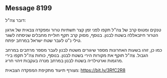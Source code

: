 ## Message 8199

דובר צה"ל:

טנקים ומטוס קרב של צה"ל תקפו לפני זמן קצר תשתיות טרור ומפקדה צבאית של ארגון הטרור חיזבאללה בשטח לבנון. בנוסף, מסוק קרב תקף חוליית מחבלים שניסתה לשגר טילי נ"ט לעבר שטח ישראל במרחב יפתח.

כמו כן, זוהו בשעות האחרונות מספר שיגורים משטח לבנון לעבר מספר מרחבים במרחב הגבול. צה"ל תוקף את מקורות הירי בשטח לבנון. בנוסף, כוחות צה"ל תקפו בירי מרגמות וארטילריה בשטח לבנון במרחב מנרה בעקבות זיהוי חריג.

מצורף תיעוד מתקיפת המפקדה הצבאית: https://bit.ly/3RfC2R8

